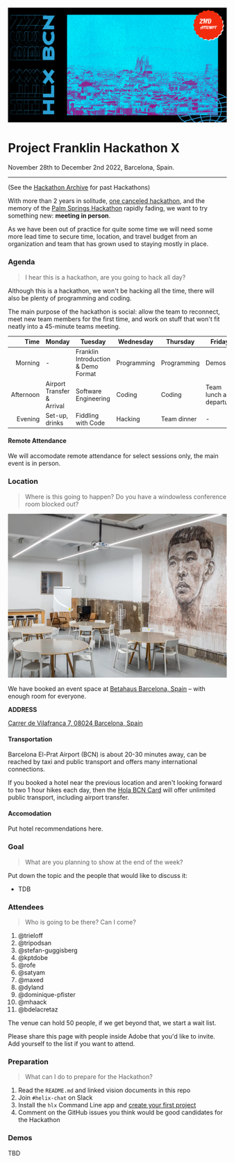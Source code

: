 ![](./10-bcn.png)

# Project Franklin Hackathon X

November 28th to December 2nd 2022, Barcelona, Spain.

---

(See the [Hackathon Archive](./README.md) for past Hackathons)

With more than 2 years in solitude, [one canceled hackathon](https://github.com/adobe/helix-home/blob/main/hackathons/9-bcn.md), and the memory of the 
[Palm Springs Hackathon](https://github.com/adobe/helix-home/blob/main/hackathons/8-psp.md) rapidly fading, we want to try something new: **meeting in person**.

As we have been out of practice for quite some time we will need some more lead time to secure time, location, and travel budget from an organization
and team that has grown used to staying mostly in place. 

### Agenda

> I hear this is a hackathon, are you going to hack all day?

Although this is a hackathon, we won't be hacking all the time, there will also be plenty of programming and coding.

The main purpose of the hackathon is social: allow the team to reconnect, meet new team members for the first time, and work on stuff that won't
fit neatly into a 45-minute teams meeting.

| Time      | Monday                     | Tuesday                          | Wednesday   | Thursday    | Friday                   |
| --------: | -------------------------- | -------------------------------- | ----------- | ----------- | ------------------------ |
|   Morning | -                          | Franklin Introduction & Demo Format | Programming | Programming | Demos                    |
| Afternoon | Airport Transfer & Arrival | Software Engineering             | Coding      | Coding      | Team lunch and departure |
|   Evening | Set-up, drinks             | Fiddling with Code               | Hacking     | Team dinner | -                        |

#### Remote Attendance

We will accomodate remote attendance for select sessions only, the main event is in person.

### Location

> Where is this going to happen? Do you have a windowless conference room blocked out?

![](3c218a_cf8f965027244b8fb948d209e76713bc~mv2.webp)

We have booked an event space at [Betahaus Barcelona, Spain](https://www.betahaus.es/event-venue) – with enough room for everyone.

**ADDRESS**

[Carrer de Vilafranca 7, 08024 Barcelona, Spain](https://g.page/betahausBCN?share)

#### Transportation

Barcelona El-Prat Airport (BCN) is about 20-30 minutes away, can be reached by taxi and public transport and offers many international connections.

If you booked a hotel near the previous location and aren't looking forward to two 1 hour hikes each day, then the [Hola BCN Card](https://www.travelguide.barcelona/publictransport-tmb/tickets_travelcards/#2) will offer unlimited public transport, including airport transfer.

#### Accomodation

Put hotel recommendations here.

### Goal

> What are you planning to show at the end of the week?

Put down the topic and the people that would like to discuss it:

* TDB

### Attendees

> Who is going to be there? Can I come?

1. @trieloff
2. @tripodsan
3. @stefan-guggisberg
4. @kptdobe
5. @rofe
6. @satyam
7. @maxed
8. @dyland
9. @dominique-pfister
10. @mhaack
11. @bdelacretaz

The venue can hold 50 people, if we get beyond that, we start a wait list.

Please share this page with people inside Adobe that you'd like to invite. Add yourself to the list if you want to attend.

### Preparation

> What can I do to prepare for the Hackathon?

1. Read the `README.md` and linked vision documents in this repo
2. Join `#helix-chat` on Slack
3. Install the `hlx` Command Line app and [create your first project](https://www.hlx.live/tutorial)
4. Comment on the GitHub issues you think would be good candidates for the Hackathon

### Demos

TBD
